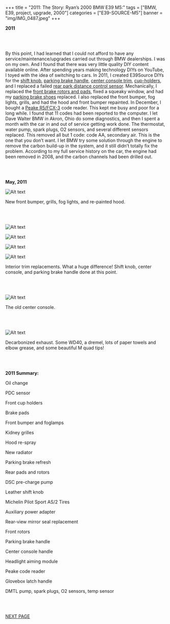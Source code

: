 +++
title = "2011: The Story: Ryan’s 2000 BMW E39 M5:"
tags = ["BMW, E39, project, upgrade, 2000"]
categories = ["E39-SOURCE-M5"]
banner = "img/IMG_0487.jpeg"
+++

**2011**

&nbsp;<br/><br/>

By this point, I had learned that I could not afford to have any service/maintenance/upgrades carried out through BMW dealerships. I was on my own. And I found that there was very little quality DIY content available online. After spending years making technology DIYs on YouTube, I toyed with the idea of switching to cars. In 2011, I created E39Source DIYs for the [shift knob](http://www.youtube.com/watch?v=S-WjJgv7AHs), [parking brake handle](http://www.youtube.com/watch?v=RFTOM1-qXmU), [center console trim](http://www.youtube.com/watch?v=bkLTEcAdEMU), [cup-holders](https://www.youtube.com/watch?v=MnScPFwnB58), and I replaced a failed [rear park distance control sensor](http://www.youtube.com/watch?v=YSYNdfjVUro).  Mechanically, I replaced the [front brake rotors and pads](https://www.youtube.com/watch?v=q9O6TjvA_vA), fixed a squeaky window, and had my [parking brake shoes](https://www.youtube.com/watch?v=QQF6lUmDvOA) replaced.  I also replaced the front bumper, fog lights, grills, and had the hood and front bumper repainted.  In December, I bought a [Peake R5/FCX-3](http://www.youtube.com/watch?v=JXQ3D9P9g9o) code reader. This kept me busy and poor for a long while.  I found that 11 codes had been reported to the computer.  I let Dave Walter BMW in Akron, Ohio do some diagnostics, and then I spent a month with the car in and out of service getting work done.  The thermostat, water pump, spark plugs, O2 sensors, and several different sensors replaced. This removed all but 1 code: code AA, secondary air. This is the one that you don’t want.  I let BMW try some solution through the engine to remove the carbon build-up in the system, and it still didn’t totally fix the problem.  According to my full service history on the car, the engine had been removed in 2008, and the carbon channels had been drilled out.

&nbsp;<br/><br/>

**May, 2011**

![Alt text](https://e39source.com/wp-content/uploads/2012/12/IMG_0351.jpg)

New front bumper, grills, fog lights, and re-painted hood.

&nbsp;<br/><br/>

![Alt text](https://e39source.com/wp-content/uploads/2012/12/IMG_0353.jpg)

![Alt text](https://e39source.com/wp-content/uploads/2012/12/IMG_0354.jpg)

![Alt text](https://e39source.com/wp-content/uploads/2012/12/IMG_0357.jpg)

![Alt text](https://e39source.com/wp-content/uploads/2012/12/IMG_0709.jpg)

Interior trim replacements.  What a huge difference!  Shift knob, center console, and parking brake handle done at this point.

&nbsp;<br/><br/>

![Alt text](https://e39source.com/wp-content/uploads/2012/12/IMG_0710.jpg)

The old center console.

&nbsp;<br/><br/>

![Alt text](https://e39source.com/wp-content/uploads/2012/12/IMG_0723.jpg)

Decarbonized exhaust.  Some WD40, a dremel, lots of paper towels and elbow grease, and some beautiful M quad tips!

&nbsp;<br/><br/>

**2011 Summary:**

Oil change

PDC sensor

Front cup holders

Brake pads

Front bumper and foglamps

Kidney grilles

Hood re-spray

New radiator

Parking brake refresh

Rear pads and rotors

DSC pre-charge pump

Leather shift knob

Michelin Pilot Sport AS/2 Tires

Auxiliary power adapter

Rear-view mirror seal replacement

Front rotors

Parking brake handle

Center console handle

Headlight aiming module

Peake code reader

Glovebox latch handle

DMTL pump, spark plugs, O2 sensors, temp sensor

&nbsp;<br/><br/>

[NEXT PAGE](/E39Source/blog/the-story-ryans-200-bmw-e39-m5-2012/)

&nbsp;<br/><br/>